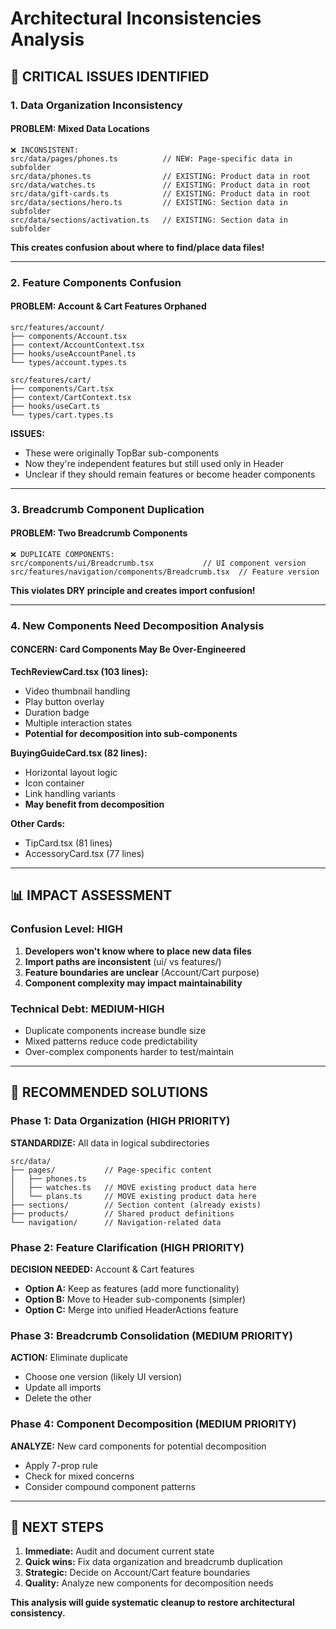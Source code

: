 # Architectural Inconsistencies Analysis

## **🚨 CRITICAL ISSUES IDENTIFIED**

### **1. Data Organization Inconsistency**

#### **PROBLEM: Mixed Data Locations**
```
❌ INCONSISTENT:
src/data/pages/phones.ts          // NEW: Page-specific data in subfolder
src/data/phones.ts                // EXISTING: Product data in root
src/data/watches.ts               // EXISTING: Product data in root
src/data/gift-cards.ts            // EXISTING: Product data in root
src/data/sections/hero.ts         // EXISTING: Section data in subfolder
src/data/sections/activation.ts   // EXISTING: Section data in subfolder
```

**This creates confusion about where to find/place data files!**

---

### **2. Feature Components Confusion**

#### **PROBLEM: Account & Cart Features Orphaned**
```
src/features/account/
├── components/Account.tsx
├── context/AccountContext.tsx
├── hooks/useAccountPanel.ts
└── types/account.types.ts

src/features/cart/
├── components/Cart.tsx
├── context/CartContext.tsx  
├── hooks/useCart.ts
└── types/cart.types.ts
```

**ISSUES:**
- These were originally TopBar sub-components
- Now they're independent features but still used only in Header
- Unclear if they should remain features or become header components

---

### **3. Breadcrumb Component Duplication**

#### **PROBLEM: Two Breadcrumb Components**
```
❌ DUPLICATE COMPONENTS:
src/components/ui/Breadcrumb.tsx           // UI component version
src/features/navigation/components/Breadcrumb.tsx  // Feature version
```

**This violates DRY principle and creates import confusion!**

---

### **4. New Components Need Decomposition Analysis**

#### **CONCERN: Card Components May Be Over-Engineered**

**TechReviewCard.tsx (103 lines):**
- Video thumbnail handling
- Play button overlay
- Duration badge
- Multiple interaction states
- **Potential for decomposition into sub-components**

**BuyingGuideCard.tsx (82 lines):**
- Horizontal layout logic
- Icon container
- Link handling variants
- **May benefit from decomposition**

**Other Cards:**
- TipCard.tsx (81 lines)
- AccessoryCard.tsx (77 lines)

---

## **📊 IMPACT ASSESSMENT**

### **Confusion Level: HIGH**
1. **Developers won't know where to place new data files**
2. **Import paths are inconsistent** (ui/ vs features/)
3. **Feature boundaries are unclear** (Account/Cart purpose)
4. **Component complexity may impact maintainability**

### **Technical Debt: MEDIUM-HIGH**
- Duplicate components increase bundle size
- Mixed patterns reduce code predictability
- Over-complex components harder to test/maintain

---

## **🎯 RECOMMENDED SOLUTIONS**

### **Phase 1: Data Organization (HIGH PRIORITY)**
**STANDARDIZE:** All data in logical subdirectories
```
src/data/
├── pages/           // Page-specific content
│   ├── phones.ts
│   ├── watches.ts   // MOVE existing product data here
│   └── plans.ts     // MOVE existing product data here
├── sections/        // Section content (already exists)
├── products/        // Shared product definitions
└── navigation/      // Navigation-related data
```

### **Phase 2: Feature Clarification (HIGH PRIORITY)**
**DECISION NEEDED:** Account & Cart features
- **Option A:** Keep as features (add more functionality)
- **Option B:** Move to Header sub-components (simpler)
- **Option C:** Merge into unified HeaderActions feature

### **Phase 3: Breadcrumb Consolidation (MEDIUM PRIORITY)**
**ACTION:** Eliminate duplicate
- Choose one version (likely UI version)
- Update all imports
- Delete the other

### **Phase 4: Component Decomposition (MEDIUM PRIORITY)**
**ANALYZE:** New card components for potential decomposition
- Apply 7-prop rule
- Check for mixed concerns
- Consider compound component patterns

---

## **🔄 NEXT STEPS**

1. **Immediate:** Audit and document current state
2. **Quick wins:** Fix data organization and breadcrumb duplication  
3. **Strategic:** Decide on Account/Cart feature boundaries
4. **Quality:** Analyze new components for decomposition needs

**This analysis will guide systematic cleanup to restore architectural consistency.**